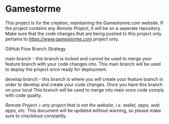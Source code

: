# Gamestorme
This project is for the creation, maintaining the Gamestorme.com website.
If the project contains any *Remote Project*, it will be on a seperate repository. 
Make sure that the code changes that are being pushed to this project only pertains to https://www.gamestorme.com project only. 

GitHub Flow Branch Strategy

main branch - this branch is locked and cannot be used to merge your feature branch with your code changes into.  This main branch will be used to deploy the project once ready for deployment.

develop branch - this branch is where you will create your feature branch in order to develop and create your code changes.  Once you have this branch on your local This branch will be used to merge into main once code comply with code quality.


*Remote Project = any project that is not the website, i.e. wallet, apps, web apps, etc.*
This document will be updated without warning, so please make sure to checkitout constantly. 
